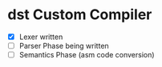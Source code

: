 # dst Custom Compiler

- [x] Lexer written
- [ ] Parser Phase being written
- [ ] Semantics Phase (asm code conversion)

